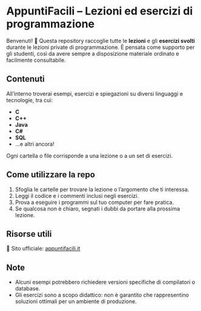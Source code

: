 # AppuntiFacili – Lezioni ed esercizi di programmazione

Benvenuti! 👋
Questa repository raccoglie tutte le **lezioni** e gli **esercizi svolti** durante le lezioni private di programmazione.
È pensata come supporto per gli studenti, così da avere sempre a disposizione materiale ordinato e facilmente consultabile.

## Contenuti

All’interno troverai esempi, esercizi e spiegazioni su diversi linguaggi e tecnologie, tra cui:

- **C**
- **C++**
- **Java**
- **C#**
- **SQL**
- …e altri ancora!

Ogni cartella o file corrisponde a una lezione o a un set di esercizi.

## Come utilizzare la repo

1. Sfoglia le cartelle per trovare la lezione o l’argomento che ti interessa.
2. Leggi il codice e i commenti inclusi negli esercizi.
3. Prova a eseguire i programmi sul tuo computer per fare pratica.
4. Se qualcosa non è chiaro, segnati i dubbi da portare alla prossima lezione.

## Risorse utili

📌 Sito ufficiale: [appuntifacili.it](https://appuntifacili.it)

## Note

- Alcuni esempi potrebbero richiedere versioni specifiche di compilatori o database.
- Gli esercizi sono a scopo didattico: non è garantito che rappresentino soluzioni ottimali per un ambiente di produzione.
